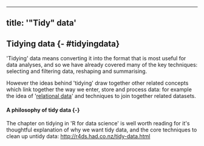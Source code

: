 
---
title: '"Tidy" data'
---



## Tidying data {- #tidyingdata}

'Tidying' data means converting it into the format that is most useful for data
analyses, and so we have already covered many of the key techniques: selecting
and filtering data, reshaping and summarising.

However the ideas behind 'tidying' draw together other related concepts which
link together the way we enter, store and process data: for example the idea of
'[relational data]()' and techniques to join together related datasets.

#### A philosophy of tidy data {-}

The chapter on tidying in 'R for data science' is well worth reading for it's
thoughtful explanation of why we want tidy data, and the core techniques to
clean up untidy data: <http://r4ds.had.co.nz/tidy-data.html>

<!-- XXX TODO ADD DETAIL -->
